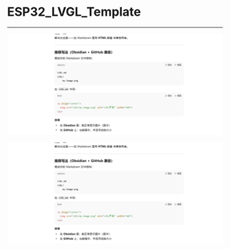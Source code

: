 # ESP32_LVGL_Template

- - - - -

<p align="center">
  <img src="README/image-20258111353329.png" alt="LVGL界面" width="600">
</p>


![image-20258111353329.png](/README/image-20258111353329.png)